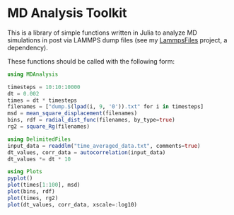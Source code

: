 # MD Analysis Toolkit

This is a library of simple functions written in Julia to analyze MD simulations
in post via LAMMPS dump files
(see my [LammpsFiles](https://code.ornl.gov/8mj/LammpsFiles) project,
a dependency).

These functions should be called with the following form:

```julia
using MDAnalysis

timesteps = 10:10:10000
dt = 0.002
times = dt * timesteps
filenames = ["dump.$(lpad(i, 9, '0')).txt" for i in timesteps]
msd = mean_square_displacement(filenames)
bins, rdf = radial_dist_func(filenames, by_type=true)
rg2 = square_Rg(filenames)

using DelimitedFiles
input_data = readdlm("time_averaged_data.txt", comments=true)
dt_values, corr_data = autocorrelation(input_data)
dt_values *= dt * 10

using Plots
pyplot()
plot(times[1:100], msd)
plot(bins, rdf)
plot(times, rg2)
plot(dt_values, corr_data, xscale=:log10)
```
